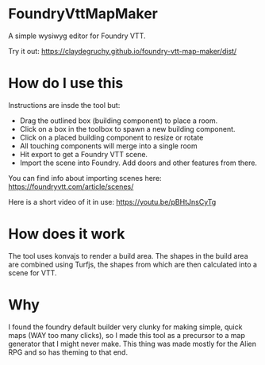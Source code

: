 # FoundryVttMapMaker

A simple wysiwyg editor for Foundry VTT.

Try it out:
https://claydegruchy.github.io/foundry-vtt-map-maker/dist/

# How do I use this

Instructions are insde the tool but:

-   Drag the outlined box (building component) to place a room.
-   Click on a box in the toolbox to spawn a new building component.
-   Click on a placed building component to resize or rotate
-   All touching components will merge into a single room
-   Hit export to get a Foundry VTT scene.
-   Import the scene into Foundry. Add doors and other features from there.

You can find info about importing scenes here:
https://foundryvtt.com/article/scenes/

Here is a short video of it in use:
https://youtu.be/pBHtJnsCyTg

# How does it work

The tool uses konvajs to render a build area. The shapes in the build area are combined using Turfjs, the shapes from which are then calculated into a scene for VTT.

# Why

I found the foundry default builder very clunky for making simple, quick maps (WAY too many clicks), so I made this tool as a precursor to a map generator that I might never make. This thing was made mostly for the Alien RPG and so has theming to that end.
